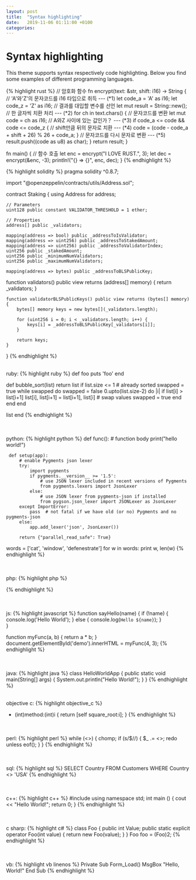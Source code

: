```yaml
---
layout: post
title:  "Syntax highlighting"
date:   2019-11-06 01:11:00 +0100
categories:
---
```


# Syntax highlighting
This theme supports syntax respectively code highlighting. Below you find some examples of different programming languages.


{% highlight rust %}
// 암호화 함수
fn encrypt(text: &str, shift: i16) -> String {
    // 'A'와'Z'의 문자코드를 i16 타입으로 취득 --- (*1)
    let code_a = 'A' as i16;
    let code_z = 'Z' as i16;
    // 결과를 대입할 변수를 선언
    let mut result = String::new();
    // 한 글자씩 치환 처리 --- (*2)
    for ch in text.chars() {
        // 문자코드를 변환
        let mut code = ch as i16;
        // A와Z 사이에 있는 값인가？ --- (*3)
        if code_a <= code && code <= code_z {
            // shift만큼 뒤의 문자로 치환 --- (*4)
            code = (code - code_a + shift + 26) % 26 + code_a;
        }
        // 문자코드를 다시 문자로 변환 --- (*5)
        result.push((code as u8) as char);
    }
    return result;
}

fn main() {
    // 함수 호출
    let enc = encrypt("I LOVE RUST.", 3);
    let dec = encrypt(&enc, -3);
    println!("{} => {}", enc, dec);
}
{% endhighlight %}


{% highlight solidity %}
pragma solidity ^0.8.7;

import "@openzeppelin/contracts/utils/Address.sol";

contract Staking {
    using Address for address;

    // Parameters
    uint128 public constant VALIDATOR_THRESHOLD = 1 ether;

    // Properties
    address[] public _validators;

    mapping(address => bool) public _addressToIsValidator;
    mapping(address => uint256) public _addressToStakedAmount;
    mapping(address => uint256) public _addressToValidatorIndex;
    uint256 public _stakedAmount;
    uint256 public _minimumNumValidators;
    uint256 public _maximumNumValidators;

    mapping(address => bytes) public _addressToBLSPublicKey;

  function validators() public view returns (address[] memory) {
        return _validators;
    }

    function validatorBLSPublicKeys() public view returns (bytes[] memory) {
        bytes[] memory keys = new bytes[](_validators.length);

        for (uint256 i = 0; i < _validators.length; i++) {
            keys[i] = _addressToBLSPublicKey[_validators[i]];
        }

        return keys;
    }

}
{% endhighlight %}


<br />ruby:
{% highlight ruby %}
def foo
  puts 'foo'
end

def bubble_sort(list)
  return list if list.size <= 1 # already sorted
  swapped = true
  while swapped do
    swapped = false
    0.upto(list.size-2) do |i|
      if list[i] > list[i+1]
        list[i], list[i+1] = list[i+1], list[i] # swap values
        swapped = true
      end
    end
  end

  list
end
{% endhighlight %}


<br /><br />python:
{% highlight python %}
def func():
     # function body
     print("hello world!")

     def setup(app):
         # enable Pygments json lexer
         try:
             import pygments
             if pygments.__version__ >= '1.5':
                 # use JSON lexer included in recent versions of Pygments
                 from pygments.lexers import JsonLexer
             else:
                 # use JSON lexer from pygments-json if installed
                 from pygson.json_lexer import JSONLexer as JsonLexer
         except ImportError:
             pass  # not fatal if we have old (or no) Pygments and no pygments-json
         else:
             app.add_lexer('json', JsonLexer())

         return {"parallel_read_safe": True}

words = ['cat', 'window', 'defenestrate']
for w in words:
   print w, len(w)
{% endhighlight %}


<br /><br />php:
{% highlight php %}
<?php function add($x, $y) {
    $total = $x + $y;
    return $total;
}
echo "1 + 16 = " . add(1, 16);
?>
{% endhighlight %}


<br /><br />js:
{% highlight javascript %}
function sayHello(name) {
  if (!name) {
    console.log('Hello World');
  } else {
    console.log(`Hello ${name}`);
  }  
}  

function myFunc(a, b) {
    return a * b;
}
document.getElementById('demo').innerHTML = myFunc(4, 3);
{% endhighlight %}


<br /><br />java:
{% highlight java %}
class HelloWorldApp {
    public static void main(String[] args) {
        System.out.println("Hello World!");
    }
}
{% endhighlight %}


<br />objective c:
{% highlight objective_c %}
- (int)method:(int)i {
    return [self square_root:i];
}
{% endhighlight %}


<br /><br />perl:
{% highlight perl %}
while (<>) {
    chomp;
    if (s/$//) {
        $_ .= <>;
        redo unless eof();
    }
}
{% endhighlight %}


<br /><br />sql:
{% highlight sql %}
SELECT Country FROM Customers WHERE Country <> 'USA'
{% endhighlight %}


<br /><br />c++:
{% highlight c++ %}
#include
using namespace std;
int main () {
  cout << "Hello World!";
  return 0;
}
{% endhighlight %}


<br /><br />c sharp:
{% highlight c# %}
class Foo {
    public int Value;
    public static explicit operator Foo(int value) {
        return new Foo(value);
    }
}
Foo foo = (Foo)2;
{% endhighlight %}


<br /><br />vb:
{% highlight vb linenos %}
Private Sub Form_Load()
    MsgBox "Hello, World!"
End Sub
{% endhighlight %}
